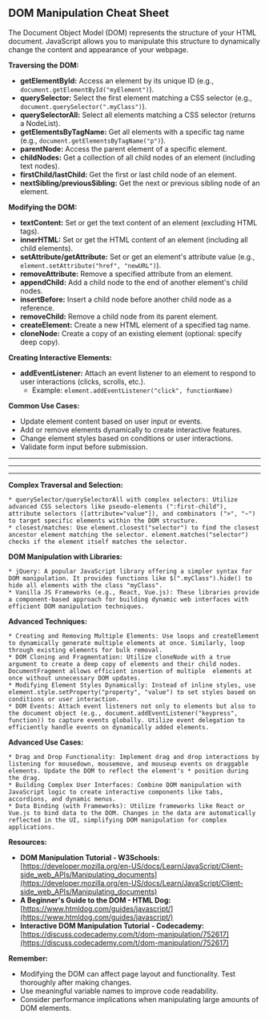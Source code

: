 ## DOM Manipulation Cheat Sheet

The Document Object Model (DOM) represents the structure of your HTML document. JavaScript allows you to manipulate this structure to dynamically change the content and appearance of your webpage.

**Traversing the DOM:**

* **getElementById:** Access an element by its unique ID (e.g., `document.getElementById("myElement")`).
* **querySelector:** Select the first element matching a CSS selector (e.g., `document.querySelector(".myClass")`).
* **querySelectorAll:** Select all elements matching a CSS selector (returns a NodeList).
* **getElementsByTagName:** Get all elements with a specific tag name (e.g., `document.getElementsByTagName("p")`).
* **parentNode:** Access the parent element of a specific element.
* **childNodes:** Get a collection of all child nodes of an element (including text nodes).
* **firstChild/lastChild:** Get the first or last child node of an element.
* **nextSibling/previousSibling:** Get the next or previous sibling node of an element.

**Modifying the DOM:**

* **textContent:** Set or get the text content of an element (excluding HTML tags).
* **innerHTML:** Set or get the HTML content of an element (including all child elements).
* **setAttribute/getAttribute:** Set or get an element's attribute value (e.g., `element.setAttribute("href", "newURL")`).
* **removeAttribute:** Remove a specified attribute from an element.
* **appendChild:** Add a child node to the end of another element's child nodes.
* **insertBefore:** Insert a child node before another child node as a reference.
* **removeChild:** Remove a child node from its parent element.
* **createElement:** Create a new HTML element of a specified tag name.
* **cloneNode:** Create a copy of an existing element (optional: specify deep copy).

**Creating Interactive Elements:**

* **addEventListener:** Attach an event listener to an element to respond to user interactions (clicks, scrolls, etc.). 
  - Example: `element.addEventListener("click", functionName)`

**Common Use Cases:**

* Update element content based on user input or events.
* Add or remove elements dynamically to create interactive features.
* Change element styles based on conditions or user interactions.
* Validate form input before submission.




****************
***************
***********
**Complex Traversal and Selection:**

    * querySelector/querySelectorAll with complex selectors: Utilize advanced CSS selectors like pseudo-elements (":first-child"), attribute selectors ([attribute="value"]), and combinators (">", "~") to target specific elements within the DOM structure.
    * closest/matches: Use element.closest("selector") to find the closest ancestor element matching the selector. element.matches("selector") checks if the element itself matches the selector.

**DOM Manipulation with Libraries:**

    * jQuery: A popular JavaScript library offering a simpler syntax for DOM manipulation. It provides functions like $(".myClass").hide() to hide all elements with the class "myClass".
    * Vanilla JS Frameworks (e.g., React, Vue.js): These libraries provide a component-based approach for building dynamic web interfaces with efficient DOM manipulation techniques.

**Advanced Techniques:**

    * Creating and Removing Multiple Elements: Use loops and createElement to dynamically generate multiple elements at once. Similarly, loop through existing elements for bulk removal.
    * DOM Cloning and Fragmentation: Utilize cloneNode with a true argument to create a deep copy of elements and their child nodes. DocumentFragment allows efficient insertion of multiple  elements at once without unnecessary DOM updates.
    * Modifying Element Styles Dynamically: Instead of inline styles, use element.style.setProperty("property", "value") to set styles based on conditions or user interaction.
    * DOM Events: Attach event listeners not only to elements but also to the document object (e.g., document.addEventListener("keypress", function)) to capture events globally. Utilize event delegation to efficiently handle events on dynamically added elements.

**Advanced Use Cases:**

    * Drag and Drop Functionality: Implement drag and drop interactions by listening for mousedown, mousemove, and mouseup events on draggable elements. Update the DOM to reflect the element's * position during the drag.
    * Building Complex User Interfaces: Combine DOM manipulation with JavaScript logic to create interactive components like tabs, accordions, and dynamic menus.
    * Data Binding (with Frameworks): Utilize frameworks like React or Vue.js to bind data to the DOM. Changes in the data are automatically reflected in the UI, simplifying DOM manipulation for complex applications.



**Resources:**

* **DOM Manipulation Tutorial - W3Schools:** [https://developer.mozilla.org/en-US/docs/Learn/JavaScript/Client-side_web_APIs/Manipulating_documents](https://developer.mozilla.org/en-US/docs/Learn/JavaScript/Client-side_web_APIs/Manipulating_documents)
* **A Beginner's Guide to the DOM - HTML Dog:** [https://www.htmldog.com/guides/javascript/](https://www.htmldog.com/guides/javascript/)
* **Interactive DOM Manipulation Tutorial - Codecademy:** [https://discuss.codecademy.com/t/dom-manipulation/752617](https://discuss.codecademy.com/t/dom-manipulation/752617) 

**Remember:**

* Modifying the DOM can affect page layout and functionality. Test thoroughly after making changes.
* Use meaningful variable names to improve code readability.
* Consider performance implications when manipulating large amounts of DOM elements. 